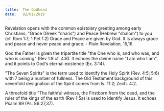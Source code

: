 ```yaml
---
title:  The Godhead
date:   02/01/2019
---
```


Revelation opens with the common epistolary greeting among early Christians: "Grace (Greek "charis") and Peace (Hebrew "shalom") to you (cf. Rom 1:7; 1 Pet 1:2) Grace and Peace are given by God. It is always grace and peace and never peace and grace. - Plain Revelation, 15,16.

God the Father is given the tripartite title "the One who is, and who was, and who is coming" (Rev 1:8 cf. 4:8). It echoes the divine name "I am who I am", and it points to God's eternal existence (Ex. 3:14).

"The Seven Spirits" is the term used to identify the Holy Spirit (Rev. 4:5; 5:6) with 7 being a number of fullness. The Old Testament background of this sevenfold designation of the Spirit comes from Is. 11:2; Zech. 4:2.

A threefold title "The faithful witness, the Firstborn from the dead, and the ruler of the kings of the earth (Rev 1:5a) is used to identify Jesus. It echoes Psalm 89 (Ps. 89:27,37).
